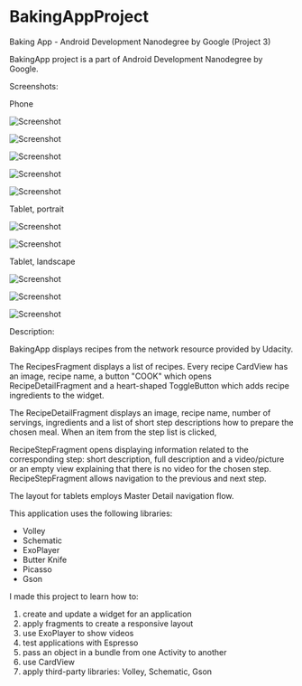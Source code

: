 # BakingAppProject

Baking App - Android Development Nanodegree by Google (Project 3)

BakingApp project is a part of Android Development Nanodegree by Google.


Screenshots:

Phone

![Screenshot](screenshots/screenshot_1.png)

![Screenshot](screenshots/screenshot_2.png)

![Screenshot](screenshots/screenshot_3.png)

![Screenshot](screenshots/screenshot_4.png)

![Screenshot](screenshots/screenshot_5.png)

Tablet, portrait

![Screenshot](screenshots/screenshot_6.png)

![Screenshot](screenshots/screenshot_7.png)

Tablet, landscape

![Screenshot](screenshots/screenshot_8.png)

![Screenshot](screenshots/screenshot_9.png)

![Screenshot](screenshots/screenshot_10.png)


Description:

BakingApp displays recipes from the network resource provided by Udacity. 

The RecipesFragment displays a list of recipes. Every recipe CardView has an image, recipe name, a button "COOK" which 
opens RecipeDetailFragment and a heart-shaped ToggleButton which adds recipe ingredients to the widget.

The RecipeDetailFragment displays an image, recipe name, number of servings, ingredients and 
a list of short step descriptions how to prepare the chosen meal. When an item from the step list is clicked, 

RecipeStepFragment opens displaying information related to the corresponding step: short description, full description
and a video/picture or an empty view explaining that there is no video for the chosen step.
RecipeStepFragment allows navigation to the previous and next step.

The layout for tablets employs Master Detail navigation flow.


This application uses the following libraries:

* Volley
* Schematic
* ExoPlayer
* Butter Knife
* Picasso
* Gson


I made this project to learn how to:

1) create and update a widget for an application 
2) apply fragments to create a responsive layout
3) use ExoPlayer to show videos
4) test applications with Espresso
5) pass an object in a bundle from one Activity to another
6) use CardView
7) apply third-party libraries: Volley, Schematic, Gson
